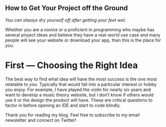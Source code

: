## How to Get Your Project off the Ground

_You can always dry yourself off after getting your feet wet._

Whether you are a novice or a proficient in programming who maybe has several project ideas and believe they have a real-world use case and many people will see your website or download your app, then this is the place for you.

# First — Choosing the Right Idea

The best way to find what idea will have the most success is the one most relatable to you. Typically that would fall into a particular interest or hobby you enjoy. For example, I have played the violin for nearly six years and want to develop a music theory website, but I don’t know if others would use it or the design the product will have. These are critical questions to factor in before opening an IDE and start to code blindly.

Thank you for reading my blog. Feel free to subscribe to my email newsletter and connect on Twitter!